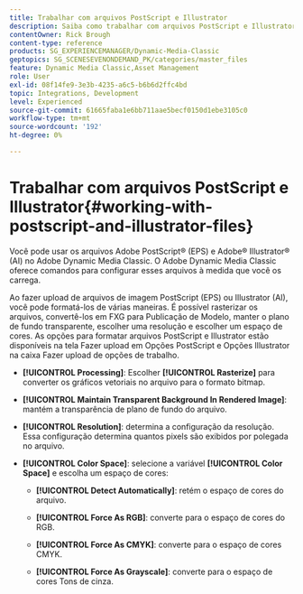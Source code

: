 ```yaml
---
title: Trabalhar com arquivos PostScript e Illustrator
description: Saiba como trabalhar com arquivos PostScript e Illustrator no Adobe Dynamic Media Classic.
contentOwner: Rick Brough
content-type: reference
products: SG_EXPERIENCEMANAGER/Dynamic-Media-Classic
geptopics: SG_SCENESEVENONDEMAND_PK/categories/master_files
feature: Dynamic Media Classic,Asset Management
role: User
exl-id: 08f14fe9-3e3b-4235-a6c5-b6b6d2ffc4bd
topic: Integrations, Development
level: Experienced
source-git-commit: 61665faba1e6bb711aae5becf0150d1ebe3105c0
workflow-type: tm+mt
source-wordcount: '192'
ht-degree: 0%

---
```


# Trabalhar com arquivos PostScript e Illustrator{#working-with-postscript-and-illustrator-files}

Você pode usar os arquivos Adobe PostScript® (EPS) e Adobe® Illustrator® (AI) no Adobe Dynamic Media Classic. O Adobe Dynamic Media Classic oferece comandos para configurar esses arquivos à medida que você os carrega.

Ao fazer upload de arquivos de imagem PostScript (EPS) ou Illustrator (AI), você pode formatá-los de várias maneiras. É possível rasterizar os arquivos, convertê-los em FXG para Publicação de Modelo, manter o plano de fundo transparente, escolher uma resolução e escolher um espaço de cores. As opções para formatar arquivos PostScript e Illustrator estão disponíveis na tela Fazer upload em Opções PostScript e Opções Illustrator na caixa Fazer upload de opções de trabalho.

* **[!UICONTROL Processing]**: Escolher **[!UICONTROL Rasterize]** para converter os gráficos vetoriais no arquivo para o formato bitmap.

* **[!UICONTROL Maintain Transparent Background In Rendered Image]**: mantém a transparência de plano de fundo do arquivo.

* **[!UICONTROL Resolution]**: determina a configuração da resolução. Essa configuração determina quantos pixels são exibidos por polegada no arquivo.

* **[!UICONTROL Color Space]**: selecione a variável **[!UICONTROL Color Space]** e escolha um espaço de cores:

   * **[!UICONTROL Detect Automatically]**: retém o espaço de cores do arquivo.

   * **[!UICONTROL Force As RGB]**: converte para o espaço de cores do RGB.

   * **[!UICONTROL Force As CMYK]**: converte para o espaço de cores CMYK.

   * **[!UICONTROL Force As Grayscale]**: converte para o espaço de cores Tons de cinza.

